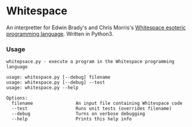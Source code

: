 # Whitespace
An interpretter for Edwin Brady's and Chris Morris's [Whitespace esoteric programming language](https://en.wikipedia.org/wiki/Whitespace_(programming_language)).  Written in Python3.

### Usage
```
whitepsace.py - execute a program in the Whitespace programming language

usage: whitespace.py [--debug] filename
usage: whitespace.py [--debug] --test
usage: whitespace.py --help

Options:
  filename                An input file containing Whitespace code
  --test                  Runs unit tests (overrides filename)
  --debug                 Turns on verbose debugging
  --help                  Prints this help info
```

